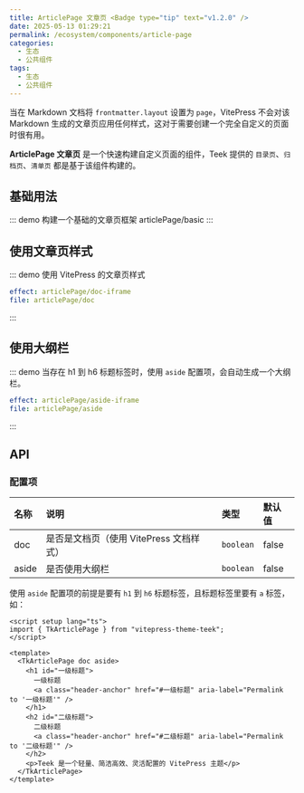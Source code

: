 ```yaml
---
title: ArticlePage 文章页 <Badge type="tip" text="v1.2.0" />
date: 2025-05-13 01:29:21
permalink: /ecosystem/components/article-page
categories:
  - 生态
  - 公共组件
tags:
  - 生态
  - 公共组件
---
```


当在 Markdown 文档将 `frontmatter.layout` 设置为 `page`，VitePress 不会对该 Markdown 生成的文章页应用任何样式，这对于需要创建一个完全自定义的页面时很有用。

**ArticlePage 文章页** 是一个快速构建自定义页面的组件，Teek 提供的 `目录页`、`归档页`、`清单页` 都是基于该组件构建的。

## 基础用法

::: demo 构建一个基础的文章页框架
articlePage/basic
:::

## 使用文章页样式

::: demo 使用 VitePress 的文章页样式

```yaml
effect: articlePage/doc-iframe
file: articlePage/doc
```

:::

## 使用大纲栏

::: demo 当存在 h1 到 h6 标题标签时，使用 `aside` 配置项，会自动生成一个大纲栏。

```yaml
effect: articlePage/aside-iframe
file: articlePage/aside
```

:::

## API

### 配置项

| 名称  | 说明                                    | 类型      | 默认值 |
| :---- | :-------------------------------------- | :-------- | :----- |
| doc   | 是否是文档页（使用 VitePress 文档样式） | `boolean` | false  |
| aside | 是否使用大纲栏                          | `boolean` | false  |

使用 `aside` 配置项的前提是要有 `h1` 到 `h6` 标题标签，且标题标签里要有 `a` 标签，如：

```vue
<script setup lang="ts">
import { TkArticlePage } from "vitepress-theme-teek";
</script>

<template>
  <TkArticlePage doc aside>
    <h1 id="一级标题">
      一级标题
      <a class="header-anchor" href="#一级标题" aria-label="Permalink to '一级标题'" />
    </h1>
    <h2 id="二级标题">
      二级标题
      <a class="header-anchor" href="#二级标题" aria-label="Permalink to '二级标题'" />
    </h2>
    <p>Teek 是一个轻量、简洁高效、灵活配置的 VitePress 主题</p>
  </TkArticlePage>
</template>
```
